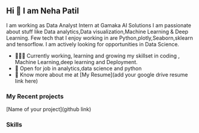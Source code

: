 ## Hi 👋 I am Neha Patil
I am working as  Data Analyst Intern at Gamaka AI Solutions
I am passionate about stuff like Data analytics,Data visualization,Machine Learning & Deep Learning. 
Few tech that I enjoy working in are Python,plotly,Seaborn,sklearn and tensorflow. I am actively looking for opportunities in Data Science.

- 👨🏽‍💻 Currently working, learning and growing my skillset in coding , Machine Learning,deep learning and Deployment.
- 🤝 Open for job in  analytics,data science and python
- 👨 Know more about me at [My Resume](add your google drive resume link here) 

### My Recent projects 
[Name of your project](github link)

### Skills


<!---
nehampatil55/nehampatil55 is a ✨ special ✨ repository because its `README.md` (this file) appears on your GitHub profile.
You can click the Preview link to take a look at your changes.
--->
